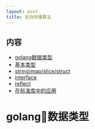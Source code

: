 ```yaml
---
layout: post
title: 反向传播算法
---
```

内容
-------

- [golang数据类型](#user-content-example)
- [基本类型](#user-content-spec)
- [string/map/slice/struct](#user-content-comment)
- [interface](#user-content-keyvalue-pair)
- [reflect](#user-content-keys)
- [在标准库中的应用](#user-content-string)

golang数据类型
====

